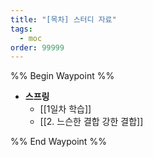 ```yaml
---
title: "[목차] 스터디 자료"
tags:
  - moc
order: 99999
---
```

%% Begin Waypoint %%
- **스프링**
	- [[1일차 학습]]
	- [[2. 느슨한 결합 강한 결합]]

%% End Waypoint %%